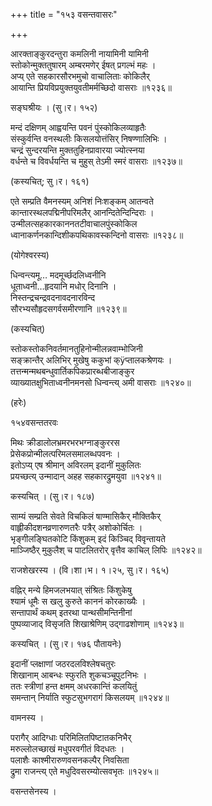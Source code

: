 +++
title = "१५३ वसन्तवासरः"

+++


आरक्ताङ्कुरदन्तुरा कमलिनी नायामिनी यामिनी  
स्तोकोन्मुक्ततुषारम् अम्बरमणेर् ईषत् प्रगल्भं महः ।  
अप्य् एते सहकारसौरभमुचो वाचालिताः कोकिलैर्  
आयान्ति प्रियविप्रयुक्तयुवतीमर्मच्छिदो वासराः ॥१२३६॥  


सङ्घश्रीयः । (सु।र। १५२)  


मन्दं दक्षिणम् आह्वयन्ति पवनं पुंस्कोकिलव्याहृतैः  
संस्कुर्वन्ति वनस्थलीः किसलयोत्तंसिर् निषण्णालिभिः ।  
चन्द्रं सुन्दरयन्ति मुक्ततुहिनप्रावारया ज्योत्स्नया  
वर्धन्ते च विवर्धयन्ति च मुहुस् तेऽमी स्मरं वासराः ॥१२३७॥  


(कस्यचित्; सु।र। १६१)  


एते सम्प्रति वैमनस्यम् अनिशं निःशङ्कम् आतन्वते  
कान्तारस्थलपद्मिनीपरिमलैर् आनन्दितेन्दिन्दिराः ।  
उन्मीलत्सहकारकाननतटीवाचालपुंस्कोकिल  
ध्वानाकर्णनकान्दिशीकपथिकावस्कन्दिनो वासराः ॥१२३८॥  


(योगेश्वरस्य)  


धिन्वन्त्यमू… मदमूर्च्छदलिध्वनीनि  
धूताध्वनी…हृदयानि मधोर् दिनानि ।  
निस्तन्द्रचन्द्रवदनावदनारविन्द  
सौरभ्यसौहृदसगर्वसमीरणानि ॥१२३९॥  


(कस्यचित्)  


स्तोकस्तोकनिवर्तमानतुहिनोन्मीलन्नवाम्भोजिनी  
सङ्क्रान्तैर् अलिभिर् मुखेषु ककुभां क्ÿप्तालकश्रेणयः ।  
तत्तन्मन्मथबन्धुवार्तिकपिकप्रारब्धबीजाङ्कुर  
व्याख्यातक्षुभिताध्वनीनमनसो धिन्वन्त्य् अमी वासराः ॥१२४०॥  


(हरेः)  


१५४वसन्ततरवः  


मिथः क्रीडालोलभ्रमरभरभग्नाङ्कुररस  
प्रेसेकप्रोन्मीलत्परिमलसमालब्धपवनः ।  
इतोऽप्य् एष श्रीमान् अविरलम् इदानीं मुकुलितः   
प्रयच्छत्य् उन्मादान् अहह सहकारद्रुमयुवा ॥१२४१॥  


कस्यचित् । (सु।र। १८७)  


साम्यं सम्प्रति सेवते विचकिलं षाण्मासिकैर् मौक्तिकैर्  
वाह्लीकीदशनव्रणारुणतरैः पत्रैर् अशोकोर्चितः ।  
भृङ्गीलङ्घितकोटि किंशुकम् इदं किञ्चिद् विवृन्तायते   
माञ्जिष्ठैर् मुकुलैश् च पाटलितरोर् वृत्तैव काचिल् लिपिः ॥१२४२॥  


राजशेखरस्य । (वि।शा।भ। १।२५, सु।र। १६५)  


वह्निर् मन्ये हिमजलभयात् संश्रितः किंशुकेषु  
श्यामं धूमैः स खलु कुरुते काननं कोरकाख्यैः ।  
सन्तापार्थं कथम् इतरथा पान्थसीमन्तिनीनां  
पुष्पव्याजाद् विसृजति शिखाश्रेणिम् उद्गाढशोणाम् ॥१२४३॥  


कस्यचित् । (सु।र। १७६ पौतायनेः)  


इदानीं प्लक्षाणां जठरदलविश्लेषचतुरः  
शिखानाम् आबन्धः स्फुरति शुकचञ्चूपुटनिभः ।  
ततः स्त्रीणां हन्त क्षमम् अधरकान्तिं कलयितुं  
समन्तान् निर्याति स्फुटसुभगरागं किसलयम् ॥१२४४॥  


वामनस्य ।  


परागैर् आदिग्धाः परिमिलितपिष्टातकनिभैर्  
मरुल्लोलच्छाखं मधुपरवगीतं विदधतः ।  
पलाशैः काश्मीरारुणवसनकल्पैर् निवसिता   
द्रुमा राजन्त्य् एते मधुदिवसरम्योत्सवभृतः ॥१२४५॥  


वसन्तसेनस्य ।  
